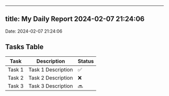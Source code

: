 
---
title: My Daily Report 2024-02-07 21:24:06
---

Date: 2024-02-07 21:24:06

## Tasks Table

| Task | Description | Status |
|------|-------------|--------|
| Task 1 | Task 1 Description | ✅ |
| Task 2 | Task 2 Description | ❌ |
| Task 3 | Task 3 Description | 🔜 |
